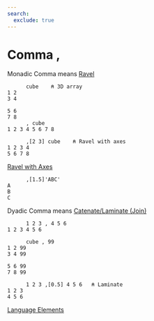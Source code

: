 ```yaml
---
search:
  exclude: true
---
```

<h1 class="heading"><span class="name">Comma</span> <span class="command">,</span></h1>

Monadic Comma means
[Ravel](../primitive-functions/ravel/index.md)
```apl
      cube    ⍝ 3D array
1 2
3 4
   
5 6
7 8
      , cube
1 2 3 4 5 6 7 8

      ,[2 3] cube    ⍝ Ravel with axes
1 2 3 4
5 6 7 8
```
[Ravel with Axes](../primitive-functions/ravel/ravel-with-axes.md)
```apl
      ,[1.5]'ABC'
A
B
C
```

Dyadic Comma means
[Catenate/Laminate (Join)](../primitive-functions/catenate-laminate.md)
```apl
      1 2 3 , 4 5 6
1 2 3 4 5 6

      cube , 99
1 2 99
3 4 99
      
5 6 99
7 8 99

      1 2 3 ,[0.5] 4 5 6   ⍝ Laminate
1 2 3
4 5 6 
```
[Language Elements](../glyphs.md)


